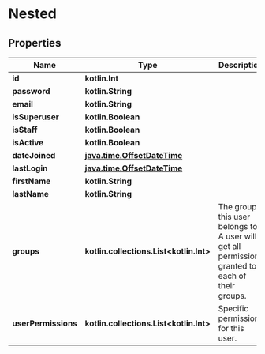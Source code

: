 
# Nested

## Properties
Name | Type | Description | Notes
------------ | ------------- | ------------- | -------------
**id** | **kotlin.Int** |  |  [readonly]
**password** | **kotlin.String** |  | 
**email** | **kotlin.String** |  | 
**isSuperuser** | **kotlin.Boolean** |  |  [optional]
**isStaff** | **kotlin.Boolean** |  |  [optional]
**isActive** | **kotlin.Boolean** |  |  [optional]
**dateJoined** | [**java.time.OffsetDateTime**](java.time.OffsetDateTime.md) |  |  [optional]
**lastLogin** | [**java.time.OffsetDateTime**](java.time.OffsetDateTime.md) |  |  [optional]
**firstName** | **kotlin.String** |  |  [optional]
**lastName** | **kotlin.String** |  |  [optional]
**groups** | **kotlin.collections.List&lt;kotlin.Int&gt;** | The groups this user belongs to. A user will get all permissions granted to each of their groups. |  [optional]
**userPermissions** | **kotlin.collections.List&lt;kotlin.Int&gt;** | Specific permissions for this user. |  [optional]



